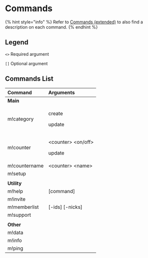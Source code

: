 # Commands

{% hint style="info" %}
Refer to [Commands \(extended\)](commands-extended.md) to also find a description on each command.
{% endhint %}

## Legend

`<>` Required argument

`[]` Optional argument

## Commands List

<table>
  <thead>
    <tr>
      <th style="text-align:left">Command</th>
      <th style="text-align:left">Arguments</th>
    </tr>
  </thead>
  <tbody>
    <tr>
      <td style="text-align:left"><b>Main</b>
      </td>
      <td style="text-align:left"></td>
    </tr>
    <tr>
      <td style="text-align:left">m!category</td>
      <td style="text-align:left">
        <p>create</p>
        <p>update</p>
      </td>
    </tr>
    <tr>
      <td style="text-align:left">m!counter</td>
      <td style="text-align:left">
        <p>&lt;counter&gt; &lt;on/off&gt;</p>
        <p>update</p>
      </td>
    </tr>
    <tr>
      <td style="text-align:left">m!countername</td>
      <td style="text-align:left">&lt;counter&gt; &lt;name&gt;</td>
    </tr>
    <tr>
      <td style="text-align:left">m!setup</td>
      <td style="text-align:left"></td>
    </tr>
    <tr>
      <td style="text-align:left"></td>
      <td style="text-align:left"></td>
    </tr>
    <tr>
      <td style="text-align:left"><b>Utility</b>
      </td>
      <td style="text-align:left"></td>
    </tr>
    <tr>
      <td style="text-align:left">m!help</td>
      <td style="text-align:left">[command]</td>
    </tr>
    <tr>
      <td style="text-align:left">m!invite</td>
      <td style="text-align:left"></td>
    </tr>
    <tr>
      <td style="text-align:left">m!memberlist</td>
      <td style="text-align:left">[-ids] [-nicks]</td>
    </tr>
    <tr>
      <td style="text-align:left">m!support</td>
      <td style="text-align:left"></td>
    </tr>
    <tr>
      <td style="text-align:left"></td>
      <td style="text-align:left"></td>
    </tr>
    <tr>
      <td style="text-align:left"><b>Other</b>
      </td>
      <td style="text-align:left"></td>
    </tr>
    <tr>
      <td style="text-align:left">m!data</td>
      <td style="text-align:left"></td>
    </tr>
    <tr>
      <td style="text-align:left">m!info</td>
      <td style="text-align:left"></td>
    </tr>
    <tr>
      <td style="text-align:left">m!ping</td>
      <td style="text-align:left"></td>
    </tr>
  </tbody>
</table>
